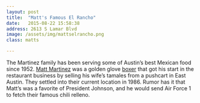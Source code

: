 ```yaml
---
layout: post
title:  "Matt's Famous El Rancho"
date:   2015-08-22 15:58:38
address: 2613 S Lamar Blvd
image: /assets/img/mattselrancho.png
class: matts

---
```

The Martinez family has been serving some of Austin’s best Mexican food since 1952. [Matt Martinez](http://austin.culturemap.com/news/restaurants-bars/07-08-12-09-28-matts-el-rancho-turns-60-all-hail-the-king-of-mexican-food/) was a golden glove [boxer](http://boxrec.com/boxer/334007) that got his start in the restaurant business by selling his wife’s tamales from a pushcart in East Austin. They settled into their current location in 1986. Rumor has it that Matt’s was a favorite of President Johnson, and he would send Air Force 1 to fetch their famous chili relleno.
